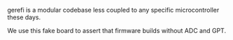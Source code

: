 gerefi is a modular codebase less coupled to any specific microcontroller these days.

We use this fake board to assert that firmware builds without ADC and GPT.